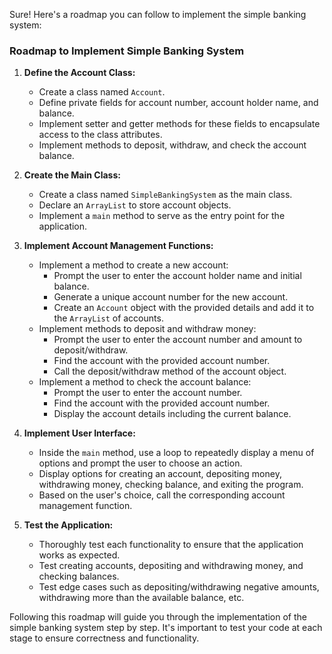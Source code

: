 Sure! Here's a roadmap you can follow to implement the simple banking system:

### Roadmap to Implement Simple Banking System

1. **Define the Account Class:**
   - Create a class named `Account`.
   - Define private fields for account number, account holder name, and balance.
   - Implement setter and getter methods for these fields to encapsulate access to the class attributes.
   - Implement methods to deposit, withdraw, and check the account balance.

2. **Create the Main Class:**
   - Create a class named `SimpleBankingSystem` as the main class.
   - Declare an `ArrayList` to store account objects.
   - Implement a `main` method to serve as the entry point for the application.

3. **Implement Account Management Functions:**
   - Implement a method to create a new account:
     - Prompt the user to enter the account holder name and initial balance.
     - Generate a unique account number for the new account.
     - Create an `Account` object with the provided details and add it to the `ArrayList` of accounts.
   - Implement methods to deposit and withdraw money:
     - Prompt the user to enter the account number and amount to deposit/withdraw.
     - Find the account with the provided account number.
     - Call the deposit/withdraw method of the account object.
   - Implement a method to check the account balance:
     - Prompt the user to enter the account number.
     - Find the account with the provided account number.
     - Display the account details including the current balance.

4. **Implement User Interface:**
   - Inside the `main` method, use a loop to repeatedly display a menu of options and prompt the user to choose an action.
   - Display options for creating an account, depositing money, withdrawing money, checking balance, and exiting the program.
   - Based on the user's choice, call the corresponding account management function.

5. **Test the Application:**
   - Thoroughly test each functionality to ensure that the application works as expected.
   - Test creating accounts, depositing and withdrawing money, and checking balances.
   - Test edge cases such as depositing/withdrawing negative amounts, withdrawing more than the available balance, etc.

Following this roadmap will guide you through the implementation of the simple banking system step by step. It's important to test your code at each stage to ensure correctness and functionality.